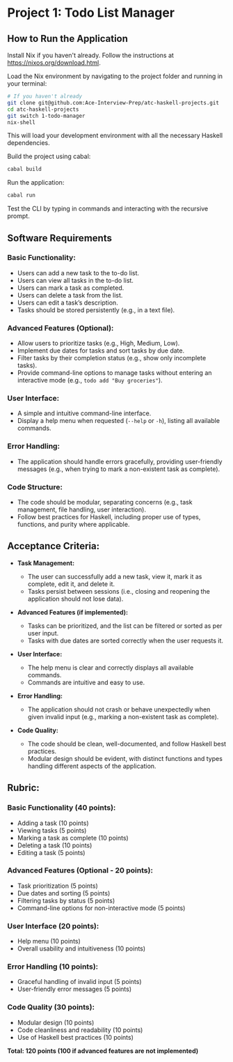 # Project 1: Todo List Manager

## How to Run the Application

Install Nix if you haven't already. Follow the instructions at https://nixos.org/download.html.

Load the Nix environment by navigating to the project folder and running in your terminal:

```bash
# If you haven't already 
git clone git@github.com:Ace-Interview-Prep/atc-haskell-projects.git
cd atc-haskell-projects
git switch 1-todo-manager
nix-shell
```

This will load your development environment with all the necessary Haskell dependencies.

Build the project using cabal:

```bash
cabal build
```

Run the application:

```bash
cabal run
```

Test the CLI by typing in commands and interacting with the recursive prompt.

## Software Requirements

### Basic Functionality:
- Users can add a new task to the to-do list.
- Users can view all tasks in the to-do list.
- Users can mark a task as completed.
- Users can delete a task from the list.
- Users can edit a task’s description.
- Tasks should be stored persistently (e.g., in a text file).

### Advanced Features (Optional):
- Allow users to prioritize tasks (e.g., High, Medium, Low).
- Implement due dates for tasks and sort tasks by due date.
- Filter tasks by their completion status (e.g., show only incomplete tasks).
- Provide command-line options to manage tasks without entering an interactive mode (e.g., `todo add "Buy groceries"`).

### User Interface:
- A simple and intuitive command-line interface.
- Display a help menu when requested (`--help` or `-h`), listing all available commands.

### Error Handling:
- The application should handle errors gracefully, providing user-friendly messages (e.g., when trying to mark a non-existent task as complete).

### Code Structure:
- The code should be modular, separating concerns (e.g., task management, file handling, user interaction).
- Follow best practices for Haskell, including proper use of types, functions, and purity where applicable.

## Acceptance Criteria:
- **Task Management:**
  - The user can successfully add a new task, view it, mark it as complete, edit it, and delete it.
  - Tasks persist between sessions (i.e., closing and reopening the application should not lose data).

- **Advanced Features (if implemented):**
  - Tasks can be prioritized, and the list can be filtered or sorted as per user input.
  - Tasks with due dates are sorted correctly when the user requests it.

- **User Interface:**
  - The help menu is clear and correctly displays all available commands.
  - Commands are intuitive and easy to use.

- **Error Handling:**
  - The application should not crash or behave unexpectedly when given invalid input (e.g., marking a non-existent task as complete).

- **Code Quality:**
  - The code should be clean, well-documented, and follow Haskell best practices.
  - Modular design should be evident, with distinct functions and types handling different aspects of the application.

## Rubric:

### Basic Functionality (40 points):
- Adding a task (10 points)
- Viewing tasks (5 points)
- Marking a task as complete (10 points)
- Deleting a task (10 points)
- Editing a task (5 points)

### Advanced Features (Optional - 20 points):
- Task prioritization (5 points)
- Due dates and sorting (5 points)
- Filtering tasks by status (5 points)
- Command-line options for non-interactive mode (5 points)

### User Interface (20 points):
- Help menu (10 points)
- Overall usability and intuitiveness (10 points)

### Error Handling (10 points):
- Graceful handling of invalid input (5 points)
- User-friendly error messages (5 points)

### Code Quality (30 points):
- Modular design (10 points)
- Code cleanliness and readability (10 points)
- Use of Haskell best practices (10 points)

**Total: 120 points (100 if advanced features are not implemented)**
